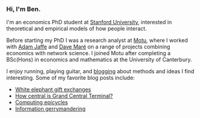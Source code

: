 ### Hi, I'm Ben.

I'm an economics PhD student at [Stanford University](https://economics.stanford.edu), interested in theoretical and empirical models of how people interact.

Before starting my PhD I was a research analyst at [Motu](https://motu.nz), where I worked with [Adam Jaffe](https://www.motu.nz/about-us/people/adam-jaffe/) and [Dave Maré](https://www.motu.nz/about-us/people/dave-mare/) on a range of projects combining economics with network science.
I joined Motu after completing a BSc(Hons) in economics and mathematics at the University of Canterbury.

I enjoy running, playing guitar, and [blogging](/blog/) about methods and ideas I find interesting.
Some of my favorite blog posts include:

* [White elephant gift exchanges](/blog/white-elephant-gift-exchanges/)
* [How central is Grand Central Terminal?](/blog/how-central-grand-central-terminal/)
* [Computing epicycles](/blog/computing-epicycles/)
* [Information gerrymandering](/blog/information-gerrymandering/)
